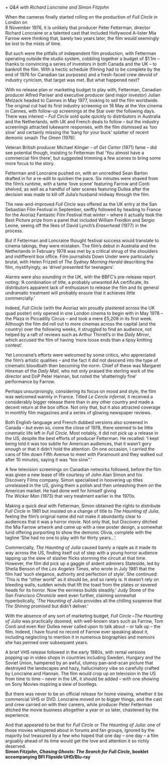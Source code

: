 
_+ Q&A with Richard Loncraine and Simon Fitzjohn_

When the cameras finally started rolling on the production of _Full Circle_ in London on  
8 November 1976, it is unlikely that producer Peter Fetterman, director Richard Loncraine or a talented cast that included Hollywood A-lister Mia Farrow were thinking that, barely two years later, the film would seemingly be lost to the mists of time.

But such were the pitfalls of independent film production, with Fetterman operating outside the studio system, cobbling together a budget of $1.1m – thanks to convincing a series of investors in both Canada and the UK – to bankroll the film. With a hectic schedule (filming had to be complete by the end of 1976 for Canadian tax purposes) and a fresh-faced crew devoid of industry cynicism, that target was met. But what happened next?

With no release plan or marketing budget to play with, Fetterman, Canadian producer Alfred Pariser and executive producer (and major investor) Julian Melzack headed to Cannes in May 1977, looking to sell the film worldwide. The original cut had its first industry screening on 18 May at the Vox cinema in Cannes, with follow-up screenings at the Star over the following days. There was interest – _Full Circle_ sold quite quickly to distributors in Australia and the Netherlands, with UK and French deals to follow – but the industry screenings attracted lukewarm responses, with the film dismissed as ‘too slow’ and certainly missing the ‘bang for your buck’ splatter of recent demonic smash _The Omen_ (1976).

Veteran British producer Michael Klinger – of _Get Carter_ (1971) fame – did see potential though, insisting to Fetterman that ‘You almost have a commercial film there’, but suggested trimming a few scenes to bring some more focus to the story.

Fetterman and Loncraine pushed on, with an uncredited Sean Barton drafted in for a re-edit to quicken the pace. Six minutes were shaved from the film’s runtime, with a tame ‘love scene’ featuring Farrow and Conti shelved, as well as a handful of later scenes featuring Dullea after the decision was made to kill off Julia’s husband midway through the film.

The new-and-improved _Full Circle_ was offered as the UK entry at the San Sebastian Film Festival in September, swiftly followed by heading to France for the Avoriaz Fantastic Film Festival that winter – where it actually took the Best Picture prize from a panel that included William Freidkin and Sergio Leone, seeing off the likes of David Lynch’s _Eraserhead_ (1977) in the process.

But if Fetterman and Loncraine thought festival success would translate to cinema takings, they were mistaken. The film’s debut in Australia and the Netherlands in February 1978 was met by a critical shrug of the shoulders and indifferent box office. Film journalists Down Under were particularly brutal, with Helen Frizzell of _The Sydney Morning Herald_ describing the film, mystifyingly, as ‘drivel presented for teenagers’.

Alarms were also sounding in the UK, with the BBFC’s pre-release report noting: ‘A combination of title, a probably unwanted AA certificate, its distributors apparent lack of enthusiasm to release the film and its general undramatic treatment will probably ensure that it achieves little commercially.’

Indeed, _Full Circle_ (with the Avoriaz win proudly plastered across the UK quad poster) only opened in one London cinema to begin with in May 1978 – the Plaza in Piccadilly Circus – and took a mere £5,208 in its first week. Although the film did roll out to more cinemas across the capital (and the country) over the following weeks, it struggled to find an audience, not helped by a raft of reviews such as Arthur Thirrell’s in the _Daily Mirror_, which accused the film of having ‘more loose ends than a tipsy knitting contest’.

Yet Loncraine’s efforts were welcomed by some critics, who appreciated the film’s artistic qualities – and the fact it did not descend into the type of cinematic bloodbath then becoming the norm. Chief of these was Margaret Hinxman of the _Daily Mail_, who not only praised the sterling work of the director and DoP Peter Hannan, but noted the ‘shatteringly fine’ performance by Farrow.

Perhaps unsurprisingly, considering its focus on mood and style, the film was welcomed warmly in France. Titled _Le Cercle infernal_, it received a considerably bigger release there than in any other country and made a decent return at the box office. Not only that, but it also attracted coverage in monthly film magazines and a series of glowing newspaper reviews.

Both English-language and French dubbed versions also screened in Canada – but even so, come the close of 1978, there seemed to be little cinematic life left in _Full Circle_. Most notably, it did not pick up a release in the US, despite the best efforts of producer Fetterman. He recalled: ‘I kept being told it was too subtle for American audiences, that it wasn’t gory enough or that it didn’t hold the attention. On one occasion, I carried the cans of film down Fifth Avenue to meet with Paramount and they walked out after 10 minutes, saying it was “too slow”.’

A few television screenings on Canadian networks followed, before the film was given a new lease of life courtesy of John Alan Simon and his Discovery Films company. Simon specialised in hoovering up titles unreleased in the US, giving them a polish and then unleashing them on the American market. He had done well for himself giving  
_The Wicker Man_ (1973) that very treatment earlier in the 1970s.

Making a quick deal with Fetterman, Simon obtained the rights to distribute _Full Circle_ in 1981 but insisted on a change of title to _The Haunting of Julia_, feeling the film’s original name did not make it abundantly clear to audiences that it was a horror movie. Not only that, but Discovery ditched the Mia Farrow artwork and came up with a new poster design, a somewhat lurid offering purporting to show the demonic Olivia, complete with the tagline ‘She had no one to play with for thirty years…’.

Commercially, _The Haunting of Julia_ caused barely a ripple as it made its way across the US, finding itself out of step with a young horror audience lapping up the slew of slasher flicks storming the circuit at that time. However, the film did pick up a gaggle of ardent admirers Stateside, led by Sheila Benson of the _Los Angeles Times_, who wrote in July 1981 that the film had ‘such elegance, authority and perfection of style’. She continued: ‘This is the “other world” as it should be, and so rarely is. It doesn’t rely on bleeding walls, sudden winds that lift the toast from the plates or severed heads for its horror. Now the eeriness builds steadily.’ Judy Stone of the _San Francisco Chronicle_ went even further, claiming somewhat hyperbolically, ‘_The Haunting of Julia_ provides all the chilling suspense that _The Shining_ promised but didn’t deliver.’

With the absence of any sort of marketing budget, _Full Circle_ –_The Haunting of Julia_ was practically doomed, with well-known stars such as Farrow, Tom Conti and even Keir Dullea never called upon to talk about – or talk up – the film. Indeed, I have found no record of Farrow ever speaking about it, including neglecting to mention it in numerous biographies and memoirs she has penned over subsequent years.

A brief VHS release followed in the early 1980s, with rental versions popping up in video shops in countries including Sweden, Hungary and the Soviet Union, hampered by an awful, clumsy pan-and-scan picture that destroyed the landscapes and hazy, hallucinatory vibe so carefully crafted by Loncraine and Hannan. The film would crop up on television in the US from time to time – never in the UK, it should be added – with one showing on Sony Movies inspiring a slew of bootlegs.

But there was never to be an official release for home viewing, whether it be commercial VHS or DVD. Loncraine moved on to bigger things, and the cast and crew carried on with their careers, while producer Peter Fetterman ditched the movie business altogether a year or so later, chastened by the experience.

And that appeared to be that for _Full Circle_ or _The Haunting of Julia_: one of those movies whispered about in forums and fan groups, ignored by the majority but treasured by a few who hoped that one day – one day – a film arguably ahead of its time would get the love and attention it so richly deserved.  
**Simon Fitzjohn, _Chasing Ghosts: The Search for Full Circle_, booklet accompanying BFI Flipside UHD/Blu-ray**
<!--stackedit_data:
eyJoaXN0b3J5IjpbLTg4MjE0NDcyOV19
-->